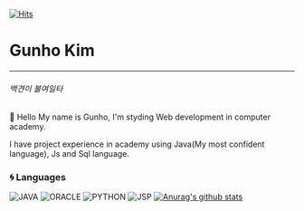 [![Hits](https://hits.seeyoufarm.com/api/count/incr/badge.svg?url=https%3A%2F%2Fgithub.com%2Fgunhokim-me&count_bg=%231E36A6&title_bg=%23555555&icon=github.svg&icon_color=%23E7E7E7&title=hits&edge_flat=false)](https://hits.seeyoufarm.com)
# Gunho Kim
***
###### 백견이 불여일타
👋 Hello My name is Gunho, I'm styding Web development in computer academy.

   I have project experience in academy using Java(My most confident language), Js and Sql language.
### :cyclone: Languages
![JAVA](https://img.shields.io/badge/Java-%E2%98%85%E2%98%85%E2%98%85%E2%98%85%E2%98%86-0696D7?style=plastic&logo=Java&logoColor=white)  ![ORACLE](https://img.shields.io/badge/Oracle-%E2%98%85%E2%98%85%E2%98%85%E2%98%86%E2%98%86-007642?style=plastic&logo=Oracle&logoColor=red)
    ![PYTHON](https://img.shields.io/badge/Python-%E2%98%85%E2%98%86%E2%98%86%E2%98%86%E2%98%86-F86001?style=plastic&logo=Python&logoColor=white)  ![JSP](https://img.shields.io/badge/JavaScript-%E2%98%85%E2%98%85%E2%98%86%E2%98%86%E2%98%86-F7DF1E?style=plastic&logo=JavaScript&logoColor=yellow)
[![Anurag's github stats](https://github-readme-stats.vercel.app/api?username=gunhokim-me&show_icons=true&hide=contribs,prs&show_icons=true&theme=buefy)](https://github.com/anuraghazra/github-readme-stats)  

<!--
**gunhokim-me/gunhokim-me** is a ✨ _special_ ✨ repository because its `README.md` (this file) appears on your GitHub profile.

Here are some ideas to get you started:

- 🔭 I’m currently working on ...
- 🌱 I’m currently learning ...
- 👯 I’m looking to collaborate on ...
- 🤔 I’m looking for help with ...
- 💬 Ask me about ...
- 📫 How to reach me: ...
- 😄 Pronouns: ...
- ⚡ Fun fact: ...
-->
